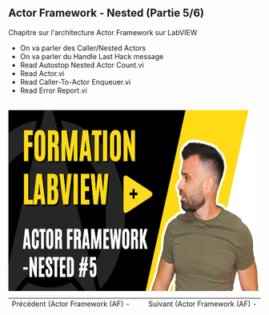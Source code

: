 <h2 dir="auto" id="user-content-h_174031069121655196260265"><strong><span>Actor Framework - Nested&nbsp;</span></strong><strong>(Partie 5/6)</strong></h2>
<p><span>Chapitre sur l'architecture Actor Framework sur LabVIEW&nbsp;</span></p>
<ul>
<li><span>On va parler des Caller/Nested Actors&nbsp;</span></li>
<li><span>On va parler du Handle Last Hack message</span></li>
<li><span>Read Autostop Nested Actor Count.vi</span></li>
<li><span>Read Actor.vi</span></li>
<li><span>Read Caller-To-Actor Enqueuer.vi</span></li>
<li><span>Read Error Report.vi</span></li>
</ul>
<p>&nbsp;<a href="https://youtu.be/FsgW587LcLc"><img src="5_nested.jpg" width="640" height="362" alt="" style="display: block; margin-left: auto; margin-right: auto;" /></a></p>
<p></p>
<p></p>
<table border="0" style="width: 100%; border-collapse: collapse; border-style: none; height: 18px;">
<tbody>
<tr style="height: 18px;">
<td style="width: 50%; height: 18px;"><a href="https://github.com/Technologies-de-France/Formation-LabVIEW/tree/main/k%20-%204%20-%20Actor%20Framework%20-%20Architecture%20-%20part%202">Pr&eacute;c&eacute;dent (<span>Actor Framework (AF) - Architecture part 2</span>)</a><a href="https://github.com/Technologies-de-France/Formation-LabVIEW/blob/main/k%20-%202%20-%20Actor%20framework%20-%20actor/Readme.md"></a></td>
<td style="width: 50%; text-align: right; height: 18px;"><a href="https://github.com/Technologies-de-France/Formation-LabVIEW/tree/main/k%20-%206%20-%20Actor%20Framework%20-%20message">Suivant (<span>Actor Framework (AF) - Message</span>)</a></td>
</tr>
</tbody>
</table>
<p dir="auto" id="user-content-h_4774480761351655104528452" style="text-align: left;"></p>
